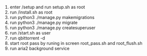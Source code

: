 1. enter /setup and run setup.sh as root
2. run /install.sh as root
3. run python3 ./manage.py makemigrations
4. run python3 ./manage.py migrate
5. run python3 ./manage.py createsuperuser
6. run /start.sh as user
7. run qbittorrent -d
8. start root pass by runing in screen root_pass.sh and root_flush.sh
9. run aria2 background service
